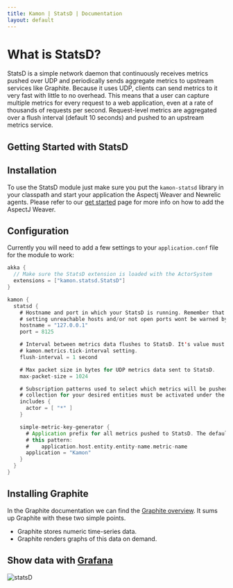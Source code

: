 ```yaml
---
title: Kamon | StatsD | Documentation
layout: default
---
```


What is StatsD?
=======

StatsD is a simple network daemon that continuously receives metrics pushed over UDP and periodically sends aggregate metrics to upstream services
like Graphite. Because it uses UDP, clients can send metrics to it very fast with little to no overhead.
This means that a user can capture multiple metrics for every request to a web application, even at a rate of thousands of requests per second.
Request-level metrics are aggregated over a flush interval (default 10 seconds) and pushed to an upstream metrics service.


Getting Started with StatsD
----------

Installation
-------------

To use the StatsD module just make sure you put the `kamon-statsd` library in your classpath and start your application the Aspectj Weaver and Newrelic agents. Please refer to our [get started](/get-started) page
for more info on how to add the AspectJ Weaver.


Configuration
-------------

Currently you will need to add a few settings to your `application.conf` file for the module to work:

```scala
akka {
  // Make sure the StatsD extension is loaded with the ActorSystem
  extensions = ["kamon.statsd.StatsD"]
}

kamon {
  statsd {
    # Hostname and port in which your StatsD is running. Remember that StatsD packets are sent using UDP and
    # setting unreachable hosts and/or not open ports wont be warned by the Kamon, your data wont go anywhere.
    hostname = "127.0.0.1"
    port = 8125

    # Interval between metrics data flushes to StatsD. It's value must be equal or greater than the
    # kamon.metrics.tick-interval setting.
    flush-interval = 1 second

    # Max packet size in bytes for UDP metrics data sent to StatsD.
    max-packet-size = 1024

    # Subscription patterns used to select which metrics will be pushed to StatsD. Note that first, metrics
    # collection for your desired entities must be activated under the kamon.metrics.filters settings.
    includes {
      actor = [ "*" ]
    }

    simple-metric-key-generator {
      # Application prefix for all metrics pushed to StatsD. The default namespacing scheme for metrics follows
      # this pattern:
      #    application.host.entity.entity-name.metric-name
      application = "Kamon"
    }
  }
}
```
Installing Graphite
----------

In the Graphite documentation we can find the [Graphite overview](http://graphite.readthedocs.org/en/latest/overview.html#what-graphite-is-and-is-not). It sums up Graphite with these two simple points.

* Graphite stores numeric time-series data.
* Graphite renders graphs of this data on demand.

Show data with [Grafana](http://grafana.org)
----------

![statsD](/assets/img/kamon-statsd-grafana.png "Grafana Screenshot")
